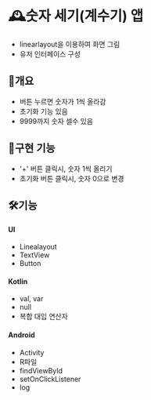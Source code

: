 # 🕰️숫자 세기(계수기) 앱

* linearlayout을 이용하여 화면 그림
* 유저 인터페이스 구성

## 📝개요
* 버튼 누르면 숫자가 1씩 올라감
* 초기화 기능 있음
* 9999까지 숫자 셀수 있음

## 📝구현 기능
* '+' 버튼 클릭시, 숫자 1씩 올리기
* 초기화 버튼 클릭시, 숫자 0으로 변경

## 🛠️기능

#### UI
* Linealayout
* TextView
* Button

#### Kotlin
* val, var
* null
* 복합 대입 연산자

#### Android
* Activity
* R파일
* findViewById
* setOnClickListener
* log